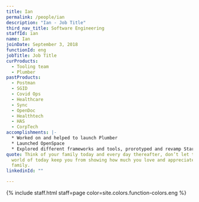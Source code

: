 ```yaml
---
title: Ian
permalink: /people/ian
description: "Ian - Job Title"
third_nav_title: Software Engineering
staffId: ian
name: Ian
joinDate: September 3, 2018
functionId: eng
jobTitle: Job Title
curProducts:
  - Tooling team
  - Plumber
pastProducts:
  - Postman
  - SGID
  - Covid Ops
  - Healthcare
  - Sync
  - OpenDoc
  - Healthtech
  - HAS
  - CorpTech
accomplishments: |-
  * Worked on and helped to launch Plumber
  * Launched OpenSpace
  * Explored different frameworks and tools, prorotyped and revamp Starter Kit
quote: Think of your family today and every day thereafter, don’t let the busy
  world of today keep you from showing how much you love and appreciate your
  family.
linkedinId: ""

---
```


{% include staff.html staff=page color=site.colors.function-colors.eng %}
